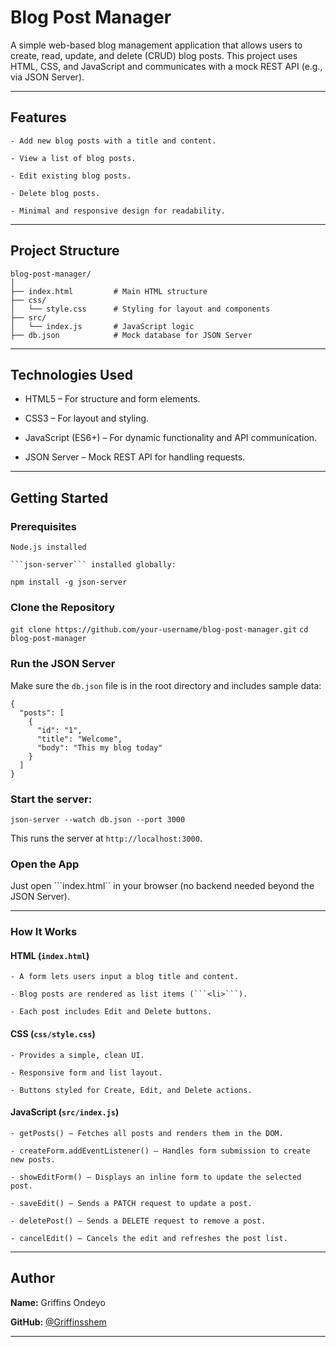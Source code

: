 
# Blog Post Manager

A simple web-based blog management application that allows users to create, read, update, and delete (CRUD) blog posts. This project uses HTML, CSS, and JavaScript and communicates with a mock REST API (e.g., via JSON Server).

---

## Features

    - Add new blog posts with a title and content.

    - View a list of blog posts.

    - Edit existing blog posts.

    - Delete blog posts.

    - Minimal and responsive design for readability.

---

## Project Structure

```
blog-post-manager/
│
├── index.html         # Main HTML structure
├── css/
│   └── style.css      # Styling for layout and components
├── src/
│   └── index.js       # JavaScript logic
├── db.json            # Mock database for JSON Server
```

---

## Technologies Used

   - HTML5 – For structure and form elements.

   - CSS3 – For layout and styling.

   - JavaScript (ES6+) – For dynamic functionality and API communication.

   - JSON Server – Mock REST API for handling requests.

 ---

## Getting Started

### Prerequisites

    Node.js installed

    ```json-server``` installed globally:

```npm install -g json-server```

### Clone the Repository

```git clone https://github.com/your-username/blog-post-manager.git```
```cd blog-post-manager```

### Run the JSON Server

Make sure the ```db.json``` file is in the root directory and includes sample data:

```
{
  "posts": [
    {
      "id": "1",
      "title": "Welcome",
      "body": "This my blog today"
    }
  ]
}
```

### Start the server:

```json-server --watch db.json --port 3000```

This runs the server at ```http://localhost:3000```.

### Open the App

Just open ```index.html`` in your browser (no backend needed beyond the JSON Server).

---

### How It Works

#### HTML (```index.html```)

    - A form lets users input a blog title and content.

    - Blog posts are rendered as list items (```<li>```).

    - Each post includes Edit and Delete buttons.

#### CSS (```css/style.css```)

    - Provides a simple, clean UI.

    - Responsive form and list layout.

    - Buttons styled for Create, Edit, and Delete actions.

#### JavaScript (```src/index.js```)

    - getPosts() — Fetches all posts and renders them in the DOM.

    - createForm.addEventListener() — Handles form submission to create new posts.

    - showEditForm() — Displays an inline form to update the selected post.

    - saveEdit() — Sends a PATCH request to update a post.

    - deletePost() — Sends a DELETE request to remove a post.

    - cancelEdit() — Cancels the edit and refreshes the post list.

---

##  Author

**Name:** Griffins Ondeyo 

**GitHub:** [@Griffinsshem](https://github.com/Griffinsshem)


---


